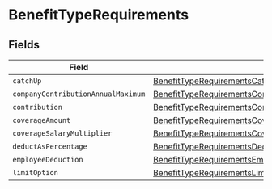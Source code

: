 # BenefitTypeRequirements


## Fields

| Field                                                                                                                                     | Type                                                                                                                                      | Required                                                                                                                                  | Description                                                                                                                               |
| ----------------------------------------------------------------------------------------------------------------------------------------- | ----------------------------------------------------------------------------------------------------------------------------------------- | ----------------------------------------------------------------------------------------------------------------------------------------- | ----------------------------------------------------------------------------------------------------------------------------------------- |
| `catchUp`                                                                                                                                 | [BenefitTypeRequirementsCatchUp](../../models/shared/benefittyperequirementscatchup.md)                                                   | :heavy_minus_sign:                                                                                                                        | N/A                                                                                                                                       |
| `companyContributionAnnualMaximum`                                                                                                        | [BenefitTypeRequirementsCompanyContributionAnnualMaximum](../../models/shared/benefittyperequirementscompanycontributionannualmaximum.md) | :heavy_minus_sign:                                                                                                                        | N/A                                                                                                                                       |
| `contribution`                                                                                                                            | [BenefitTypeRequirementsContribution](../../models/shared/benefittyperequirementscontribution.md)                                         | :heavy_minus_sign:                                                                                                                        | N/A                                                                                                                                       |
| `coverageAmount`                                                                                                                          | [BenefitTypeRequirementsCoverageAmount](../../models/shared/benefittyperequirementscoverageamount.md)                                     | :heavy_minus_sign:                                                                                                                        | N/A                                                                                                                                       |
| `coverageSalaryMultiplier`                                                                                                                | [BenefitTypeRequirementsCoverageSalaryMultiplier](../../models/shared/benefittyperequirementscoveragesalarymultiplier.md)                 | :heavy_minus_sign:                                                                                                                        | N/A                                                                                                                                       |
| `deductAsPercentage`                                                                                                                      | [BenefitTypeRequirementsDeductAsPercentage](../../models/shared/benefittyperequirementsdeductaspercentage.md)                             | :heavy_minus_sign:                                                                                                                        | N/A                                                                                                                                       |
| `employeeDeduction`                                                                                                                       | [BenefitTypeRequirementsEmployeeDeduction](../../models/shared/benefittyperequirementsemployeededuction.md)                               | :heavy_minus_sign:                                                                                                                        | N/A                                                                                                                                       |
| `limitOption`                                                                                                                             | [BenefitTypeRequirementsLimitOption](../../models/shared/benefittyperequirementslimitoption.md)                                           | :heavy_minus_sign:                                                                                                                        | N/A                                                                                                                                       |